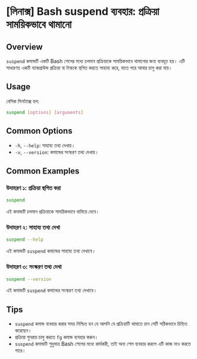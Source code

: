 # [লিনাক্স] Bash suspend ব্যবহার: প্রক্রিয়া সাময়িকভাবে থামানো

## Overview
`suspend` কমান্ডটি একটি Bash শেলের মধ্যে চলমান প্রক্রিয়াকে সাময়িকভাবে থামানোর জন্য ব্যবহৃত হয়। এটি সাধারণত একটি ব্যাকগ্রাউন্ড প্রক্রিয়া বা টাস্ককে স্থগিত করতে সাহায্য করে, যাতে পরে আবার চালু করা যায়।

## Usage
বেসিক সিনট্যাক্স হল:

```bash
suspend [options] [arguments]
```

## Common Options
- `-h`, `--help`: সাহায্য তথ্য দেখায়।
- `-v`, `--version`: কমান্ডের সংস্করণ তথ্য দেখায়।

## Common Examples
### উদাহরণ ১: প্রক্রিয়া স্থগিত করা
```bash
suspend
```
এই কমান্ডটি চলমান প্রক্রিয়াকে সাময়িকভাবে থামিয়ে দেবে।

### উদাহরণ ২: সাহায্য তথ্য দেখা
```bash
suspend --help
```
এই কমান্ডটি `suspend` কমান্ডের সাহায্য তথ্য দেখাবে।

### উদাহরণ ৩: সংস্করণ তথ্য দেখা
```bash
suspend --version
```
এই কমান্ডটি `suspend` কমান্ডের সংস্করণ তথ্য দেখাবে।

## Tips
- `suspend` কমান্ড ব্যবহার করার সময় নিশ্চিত হন যে আপনি যে প্রক্রিয়াটি থামাতে চান সেটি সঠিকভাবে চিহ্নিত করেছেন।
- প্রক্রিয়া পুনরায় চালু করতে `fg` কমান্ড ব্যবহার করুন।
- `suspend` কমান্ডটি শুধুমাত্র Bash শেলের মধ্যে কার্যকরী, তাই অন্য শেল ব্যবহার করলে এটি কাজ নাও করতে পারে।